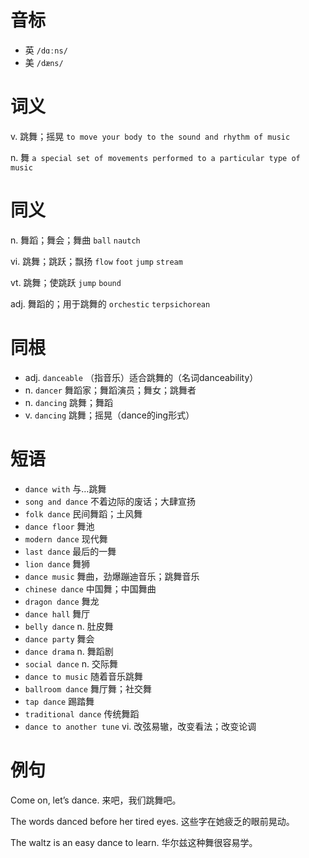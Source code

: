 # 音标

- 英 `/dɑːns/`
- 美 `/dæns/`

# 词义

v. 跳舞；摇晃
`to move your body to the sound and rhythm of music`

n. 舞
`a special set of movements performed to a particular type of music`

# 同义

n. 舞蹈；舞会；舞曲
`ball` `nautch`

vi. 跳舞；跳跃；飘扬
`flow` `foot` `jump` `stream`

vt. 跳舞；使跳跃
`jump` `bound`

adj. 舞蹈的；用于跳舞的
`orchestic` `terpsichorean`

# 同根

- adj. `danceable` （指音乐）适合跳舞的（名词danceability）
- n. `dancer` 舞蹈家；舞蹈演员；舞女；跳舞者
- n. `dancing` 跳舞；舞蹈
- v. `dancing` 跳舞；摇晃（dance的ing形式）

# 短语

- `dance with` 与…跳舞
- `song and dance` 不着边际的废话；大肆宣扬
- `folk dance` 民间舞蹈；土风舞
- `dance floor` 舞池
- `modern dance` 现代舞
- `last dance` 最后的一舞
- `lion dance` 舞狮
- `dance music` 舞曲，劲爆蹦迪音乐；跳舞音乐
- `chinese dance` 中国舞；中国舞曲
- `dragon dance` 舞龙
- `dance hall` 舞厅
- `belly dance` n. 肚皮舞
- `dance party` 舞会
- `dance drama` n. 舞蹈剧
- `social dance` n. 交际舞
- `dance to music` 随着音乐跳舞
- `ballroom dance` 舞厅舞；社交舞
- `tap dance` 踢踏舞
- `traditional dance` 传统舞蹈
- `dance to another tune` vi. 改弦易辙，改变看法；改变论调

# 例句

Come on, let’s dance.
来吧，我们跳舞吧。

The words danced before her tired eyes.
这些字在她疲乏的眼前晃动。

The waltz is an easy dance to learn.
华尔兹这种舞很容易学。


